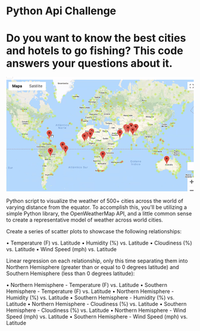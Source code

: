 # Python Api Challenge
# Do you want to know the best cities and hotels to go fishing? This code answers your questions about it.

![Alt Text](https://github.com/RodGuarneros/python-api-challenge/blob/main/starter_code/Images/markermap.png)

Python script to visualize the weather of 500+ cities across the world of varying distance from the equator. To accomplish this, you'll be utilizing a simple Python library, the OpenWeatherMap API, and a little common sense to create a representative model of weather across world cities.

Create a series of scatter plots to showcase the following relationships:

• Temperature (F) vs. Latitude
• Humidity (%) vs. Latitude
• Cloudiness (%) vs. Latitude
• Wind Speed (mph) vs. Latitude

Linear regression on each relationship, only this time separating them into Northern Hemisphere (greater than or equal to 0 degrees latitude) and Southern Hemisphere (less than 0 degrees latitude):

• Northern Hemisphere - Temperature (F) vs. Latitude
• Southern Hemisphere - Temperature (F) vs. Latitude
• Northern Hemisphere - Humidity (%) vs. Latitude
• Southern Hemisphere - Humidity (%) vs. Latitude
• Northern Hemisphere - Cloudiness (%) vs. Latitude
• Southern Hemisphere - Cloudiness (%) vs. Latitude
• Northern Hemisphere - Wind Speed (mph) vs. Latitude
• Southern Hemisphere - Wind Speed (mph) vs. Latitude
